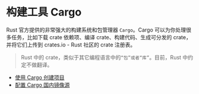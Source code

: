 # 构建工具 Cargo

Rust 官方提供的非常强大的构建系统和包管理器 `Cargo`。Cargo 可以为你处理很多任务，比如下载 crate 依赖项、编译 crate、构建代码、生成可分发的 crate，并将它们上传到 crates.io - Rust 社区的 crate 注册表。

> Rust 中的 crate，类似于其它编程语言中的`“包”或者“库”`。目前，Rust 中约定不做翻译。

- [使用 Cargo 创建项目](env-tools/cargo/new-project.md)
- [配置 Cargo 国内镜像源](env-tools/cargo/source-replacement.md)
